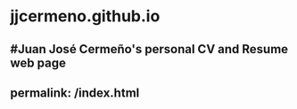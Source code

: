 # jjcermeno.github.io
#Juan José Cermeño's personal CV and Resume web page
---
permalink: /index.html
---
